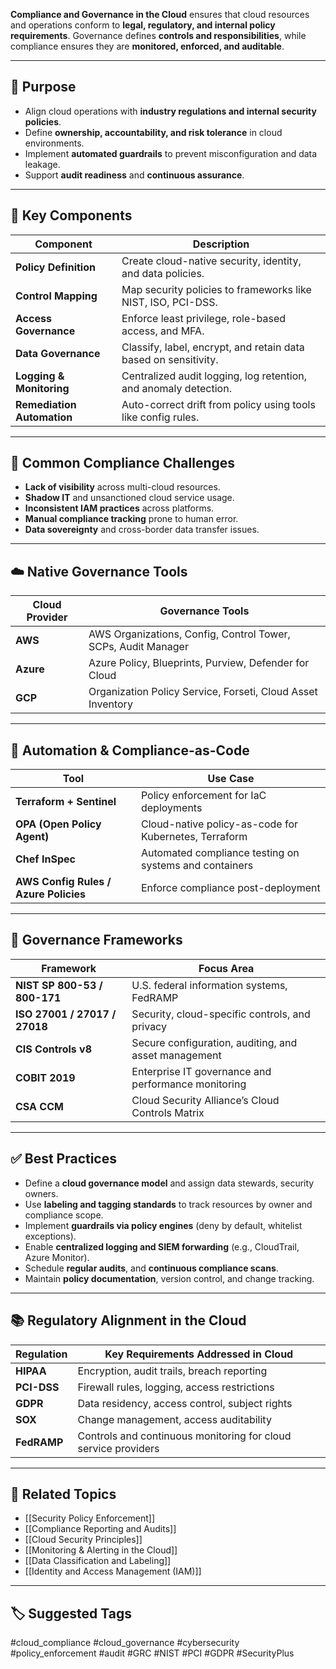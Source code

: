 **Compliance and Governance in the Cloud** ensures that cloud resources and operations conform to **legal, regulatory, and internal policy requirements**. Governance defines **controls and responsibilities**, while compliance ensures they are **monitored, enforced, and auditable**.

---

## 🎯 Purpose

- Align cloud operations with **industry regulations and internal security policies**.
- Define **ownership, accountability, and risk tolerance** in cloud environments.
- Implement **automated guardrails** to prevent misconfiguration and data leakage.
- Support **audit readiness** and **continuous assurance**.

---

## 🧱 Key Components

| Component             | Description                                                              |
|------------------------|--------------------------------------------------------------------------|
| **Policy Definition**   | Create cloud-native security, identity, and data policies.              |
| **Control Mapping**     | Map security policies to frameworks like NIST, ISO, PCI-DSS.            |
| **Access Governance**   | Enforce least privilege, role-based access, and MFA.                    |
| **Data Governance**     | Classify, label, encrypt, and retain data based on sensitivity.         |
| **Logging & Monitoring**| Centralized audit logging, log retention, and anomaly detection.        |
| **Remediation Automation** | Auto-correct drift from policy using tools like config rules.         |

---

## 🔐 Common Compliance Challenges

- **Lack of visibility** across multi-cloud resources.
- **Shadow IT** and unsanctioned cloud service usage.
- **Inconsistent IAM practices** across platforms.
- **Manual compliance tracking** prone to human error.
- **Data sovereignty** and cross-border data transfer issues.

---

## ☁️ Native Governance Tools

| Cloud Provider | Governance Tools                                           |
|----------------|-------------------------------------------------------------|
| **AWS**         | AWS Organizations, Config, Control Tower, SCPs, Audit Manager |
| **Azure**       | Azure Policy, Blueprints, Purview, Defender for Cloud         |
| **GCP**         | Organization Policy Service, Forseti, Cloud Asset Inventory   |

---

## 🧰 Automation & Compliance-as-Code

| Tool            | Use Case                                                  |
|------------------|-----------------------------------------------------------|
| **Terraform + Sentinel** | Policy enforcement for IaC deployments               |
| **OPA (Open Policy Agent)** | Cloud-native policy-as-code for Kubernetes, Terraform |
| **Chef InSpec**  | Automated compliance testing on systems and containers     |
| **AWS Config Rules / Azure Policies** | Enforce compliance post-deployment       |

---

## 🧠 Governance Frameworks

| Framework         | Focus Area                                                |
|-------------------|-----------------------------------------------------------|
| **NIST SP 800-53 / 800-171** | U.S. federal information systems, FedRAMP         |
| **ISO 27001 / 27017 / 27018** | Security, cloud-specific controls, and privacy    |
| **CIS Controls v8** | Secure configuration, auditing, and asset management    |
| **COBIT 2019**     | Enterprise IT governance and performance monitoring       |
| **CSA CCM**        | Cloud Security Alliance’s Cloud Controls Matrix           |

---

## ✅ Best Practices

- Define a **cloud governance model** and assign data stewards, security owners.
- Use **labeling and tagging standards** to track resources by owner and compliance scope.
- Implement **guardrails via policy engines** (deny by default, whitelist exceptions).
- Enable **centralized logging and SIEM forwarding** (e.g., CloudTrail, Azure Monitor).
- Schedule **regular audits**, and **continuous compliance scans**.
- Maintain **policy documentation**, version control, and change tracking.

---

## 📚 Regulatory Alignment in the Cloud

| Regulation        | Key Requirements Addressed in Cloud                        |
|-------------------|------------------------------------------------------------|
| **HIPAA**          | Encryption, audit trails, breach reporting                |
| **PCI-DSS**        | Firewall rules, logging, access restrictions              |
| **GDPR**           | Data residency, access control, subject rights            |
| **SOX**            | Change management, access auditability                    |
| **FedRAMP**        | Controls and continuous monitoring for cloud service providers |

---

## 🧩 Related Topics

- [[Security Policy Enforcement]]
- [[Compliance Reporting and Audits]]
- [[Cloud Security Principles]]
- [[Monitoring & Alerting in the Cloud]]
- [[Data Classification and Labeling]]
- [[Identity and Access Management (IAM)]]

---

## 🏷 Suggested Tags

#cloud_compliance #cloud_governance #cybersecurity #policy_enforcement #audit #GRC #NIST #PCI #GDPR #SecurityPlus

